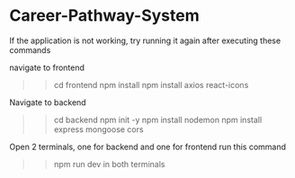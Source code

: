 # Career-Pathway-System

If the application is not working, try running it again after executing these commands

navigate to frontend 
>> cd frontend
>> npm install
>> npm install axios react-icons


Navigate to backend
>> cd backend
>> npm init -y
>> npm install nodemon
>> npm install express mongoose cors


Open 2 terminals, one for backend and one for frontend 
run this command
>> npm run dev
in both terminals
